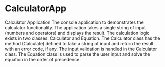 # CalculatorApp
Calculator Application
The console application to demonstrates the calculator functionality. The application takes a single string of input (numbers and operators) and displays the result. The calculation logic exists in two classes: Calculator and Equation. The Calculator class has the method (Calculate) defined to take a string of input and return the result with an error code, if any. The input validation is handled in the Calculator class. The Equation class is used to parse the user input and solve the equation in the order of precedence. 

